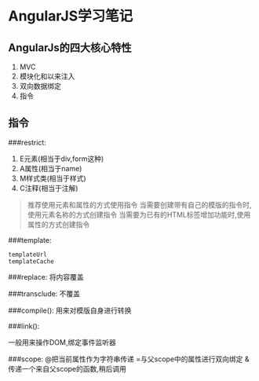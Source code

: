 AngularJS学习笔记
==

AngularJs的四大核心特性
--

1. MVC
2. 模块化和以来注入
3. 双向数据绑定
4. 指令



指令
--

###restrict:

1. E元素(相当于div,form这种)
2. A属性(相当于name)
3. M样式类(相当于样式)
4. C注释(相当于注解)

> 推荐使用元素和属性的方式使用指令
> 当需要创建带有自己的模版的指令时,使用元素名称的方式创建指令
> 当需要为已有的HTML标签增加功能时,使用属性的方式创建指令

###template:

	templateUrl
	templateCache

###replace:
将内容覆盖
	
###transclude:
不覆盖


###compile():
用来对模版自身进行转换

###link():
	
一般用来操作DOM,绑定事件监听器


###scope:
@把当前属性作为字符串传递
=与父scope中的属性进行双向绑定
&传递一个来自父scope的函数,稍后调用




